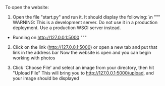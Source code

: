 To open the website:

1) Open the file "start.py" and run it. It should display the following: \n
"""
WARNING: This is a development server. Do not use it in a production deployment. Use a production WSGI server instead.
 * Running on http://127.0.0.1:5000
"""

2) Click on the link (http://127.0.0.1:5000) or open a new tab and put that link in the address bar
Now the website is open and you can begin working with photos

3)  Click 'Choose File' and select an image from your directory, then hit "Upload File"
This will bring you to http://127.0.0.1:5000/upload, and your image should be displayed

